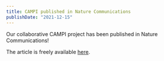 ```yaml
---
title: CAMPI published in Nature Communications
publishDate: "2021-12-15"
---
```


Our collaborative CAMPI project has been published in Nature Communications!

The article is freely available [here](https://www.nature.com/articles/s41467-021-27542-8).
